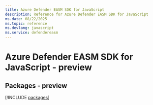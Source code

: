 ```yaml
---
title: Azure Defender EASM SDK for JavaScript
description: Reference for Azure Defender EASM SDK for JavaScript
ms.date: 08/22/2025
ms.topic: reference
ms.devlang: javascript
ms.service: defendereasm
---
```

# Azure Defender EASM SDK for JavaScript - preview
## Packages - preview
[!INCLUDE [packages](defender-easm-index.md)]